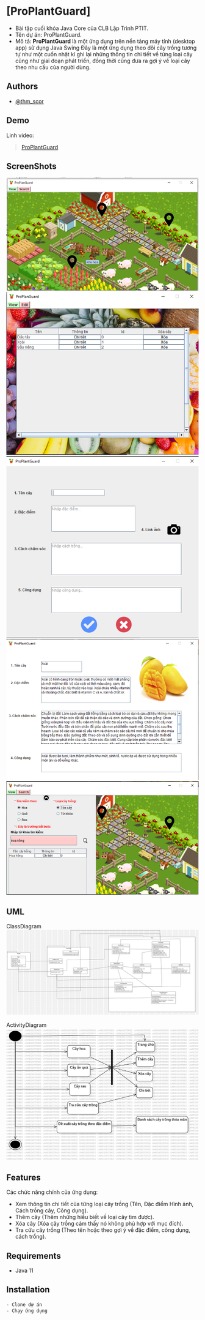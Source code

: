 # [ProPlantGuard]
- Bài tập cuối khóa Java Core của CLB Lập Trình PTIT.
- Tên dự án: ProPlantGuard.
- Mô tả: **ProPlantGuard**  là một ứng dụng trên nền tảng máy tính (desktop app) sử dụng Java Swing Đây là một ứng dụng theo dõi cây trồng tương tự như một cuốn nhật kí ghi lại những thông tin chi tiết về từng loại cây cũng như giai đoạn phát triển, đồng thời cũng đưa ra gợi ý về loại cây theo nhu cầu của người dùng.

## Authors
- [@thm_scor](https://github.com/thm1911)

## Demo
Linh video:
>[ProPlantGuard](https://www.youtube.com/watch?v=jeQwhe2vIyM)

## ScreenShots

![alt text](image.png)
![alt text](<Screenshot 2024-04-07 034019.png>)
![alt text](image-3.png)
![alt text](image-4.png)
![alt text](image-5.png)

## UML

ClassDiagram
![alt text](ClassDiagram1.jpg)

ActivityDiagram
![alt text](ActivityDiagram1.jpg)

## Features
Các chức năng chính của ứng dụng: 
- Xem thông tin chi tiết của từng loại cây trồng (Tên, Đặc điểm Hình ảnh, Cách trồng cây, Công dụng).
- Thêm cây (Thêm những hiểu biết về loại cây tìm được).
- Xóa cây (Xóa cây trồng cảm thấy nó không phù hợp với mục đích).
- Tra cứu cây trồng (Theo tên hoặc theo gợi ý về đặc điểm, công dụng, cách trồng).

## Requirements
- Java 11

## Installation
```
- Clone dự án
- Chạy ứng dụng
```




